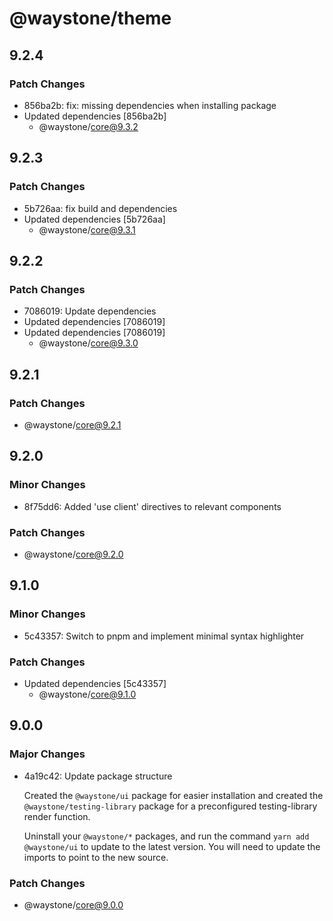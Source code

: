 # @waystone/theme

## 9.2.4

### Patch Changes

- 856ba2b: fix: missing dependencies when installing package
- Updated dependencies [856ba2b]
  - @waystone/core@9.3.2

## 9.2.3

### Patch Changes

- 5b726aa: fix build and dependencies
- Updated dependencies [5b726aa]
  - @waystone/core@9.3.1

## 9.2.2

### Patch Changes

- 7086019: Update dependencies
- Updated dependencies [7086019]
- Updated dependencies [7086019]
  - @waystone/core@9.3.0

## 9.2.1

### Patch Changes

- @waystone/core@9.2.1

## 9.2.0

### Minor Changes

- 8f75dd6: Added 'use client' directives to relevant components

### Patch Changes

- @waystone/core@9.2.0

## 9.1.0

### Minor Changes

- 5c43357: Switch to pnpm and implement minimal syntax highlighter

### Patch Changes

- Updated dependencies [5c43357]
  - @waystone/core@9.1.0

## 9.0.0

### Major Changes

- 4a19c42: Update package structure

  Created the `@waystone/ui` package for easier installation and created the `@waystone/testing-library`
  package for a preconfigured testing-library render function.

  Uninstall your `@waystone/*` packages, and run the command `yarn add @waystone/ui`
  to update to the latest version. You will need to update the imports to point
  to the new source.

### Patch Changes

- @waystone/core@9.0.0
